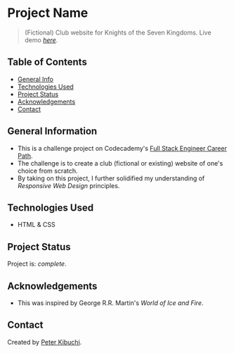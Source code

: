 # Project Name
> (Fictional) Club website for Knights of the Seven Kingdoms.
> Live demo [_here_](https://peterkibuchi.github.io/club-website/).

## Table of Contents
* [General Info](#general-information)
* [Technologies Used](#technologies-used)
* [Project Status](#project-status)
* [Acknowledgements](#acknowledgements)
* [Contact](#contact)
<!-- * [License](#license) -->


## General Information
- This is a challenge project on Codecademy's [Full Stack Engineer Career Path](https://www.codecademy.com/learn/paths/full-stack-engineer-career-path/).
- The challenge is to create a club (fictional or existing) website of one's choice from scratch.
- By taking on this project, I further solidified my understanding of *Responsive Web Design* principles.


## Technologies Used
- HTML & CSS


## Project Status
Project is: _complete_.


## Acknowledgements
- This was inspired by George R.R. Martin's *World of Ice and Fire*.


## Contact
Created by [Peter Kibuchi](https://www.peterkibuchi.com/).


<!-- ## License -->
<!-- This project is open source and available under the [... License](). -->
